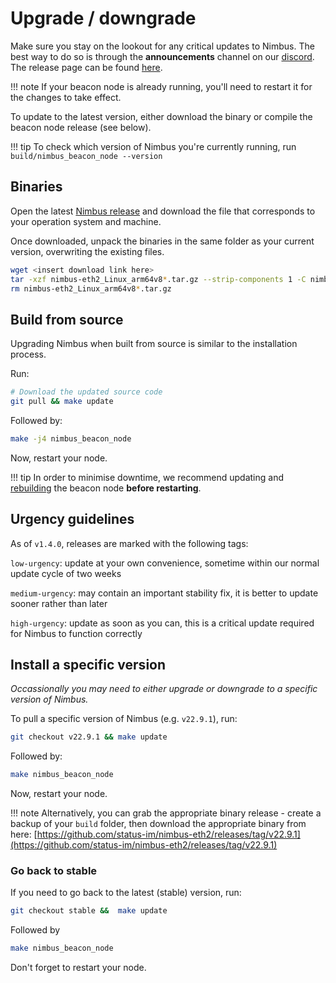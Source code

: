 # Upgrade / downgrade

Make sure you stay on the lookout for any critical updates to Nimbus. The best way to do so is through the **announcements** channel on our [discord](https://discord.com/invite/XRxWahP). The release page can be found [here](https://github.com/status-im/nimbus-eth2/releases/).

!!! note
    If your beacon node is already running, you'll need to restart it for the changes to take effect.

To update to the latest version, either download the binary or compile the beacon node release (see below).

!!! tip
    To check which version of Nimbus you're currently running, run `build/nimbus_beacon_node --version`

## Binaries

Open the latest [Nimbus release](https://github.com/status-im/nimbus-eth2/releases/latest) and download the file that corresponds to your operation system and machine.

Once downloaded, unpack the binaries in the same folder as your current version, overwriting the existing files.

```sh
wget <insert download link here>
tar -xzf nimbus-eth2_Linux_arm64v8*.tar.gz --strip-components 1 -C nimbus-eth2
rm nimbus-eth2_Linux_arm64v8*.tar.gz
```

## Build from source

Upgrading Nimbus when built from source is similar to the installation process.

Run:

```sh
# Download the updated source code
git pull && make update
```

Followed by:

```sh
make -j4 nimbus_beacon_node
```

Now, restart your node.

!!! tip
    In order to minimise downtime, we recommend updating and [rebuilding](./build.md) the beacon node **before restarting**.

## Urgency guidelines

As of `v1.4.0`, releases are marked with the following tags:

`low-urgency`: update at your own convenience, sometime within our normal update cycle of two weeks

`medium-urgency`: may contain an important stability fix, it is better to update sooner rather than later

`high-urgency`: update as soon as you can, this is a critical update required for Nimbus to function correctly


## Install a specific version

*Occassionally you may need to either upgrade or downgrade to a specific version of Nimbus.*

To pull a specific version of Nimbus (e.g. `v22.9.1`), run:
```sh
git checkout v22.9.1 && make update
```

Followed by:

```sh
make nimbus_beacon_node
```

Now, restart your node.

!!! note
    Alternatively, you can grab the appropriate binary release - create a backup of your `build` folder, then download the appropriate binary from here: [https://github.com/status-im/nimbus-eth2/releases/tag/v22.9.1](https://github.com/status-im/nimbus-eth2/releases/tag/v22.9.1)

### Go back to stable

If you need to go back to the latest (stable) version, run:
```sh
git checkout stable &&  make update
```

Followed by

```sh
make nimbus_beacon_node
```

Don't forget to restart your node.
